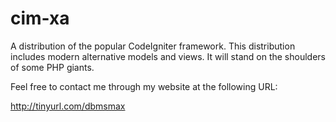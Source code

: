 cim-xa
======

A distribution of the popular CodeIgniter framework. This distribution includes modern alternative models and views. It will stand on the shoulders of some PHP giants. 

Feel free to contact me through my website at the following URL:

http://tinyurl.com/dbmsmax
